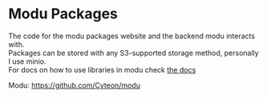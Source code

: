 # Modu Packages
The code for the modu packages website and the backend modu interacts with. \
Packages can be stored with any S3-supported storage method, personally I use minio. \
For docs on how to use libraries in modu check [the docs](https://www.cyteon.tech/modu/docs/libraries)

Modu: https://github.com/Cyteon/modu